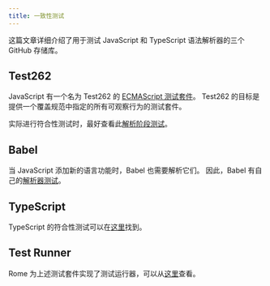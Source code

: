 ```yaml
---
title: 一致性测试
---
```


这篇文章详细介绍了用于测试 JavaScript 和 TypeScript 语法解析器的三个 GitHub 存储库。

<!--truncate-->

## Test262

JavaScript 有一个名为 Test262 的 [ECMAScript 测试套件](https://github.com/tc39/test262)。
Test262 的目标是提供一个覆盖规范中指定的所有可观察行为的测试套件。

实际进行符合性测试时，最好查看此[解析阶段测试](https://github.com/tc39/test262/blob/main/INTERPRETING.md#negative)。

## Babel

当 JavaScript 添加新的语言功能时，Babel 也需要解析它们。
因此，Babel 有自己的[解析器测试](https://github.com/babel/babel/tree/main/packages/babel-parser/test)。

## TypeScript

TypeScript 的符合性测试可以在[这里](https://github.com/microsoft/TypeScript/tree/main/tests/cases/conformance)找到。

## Test Runner

Rome 为上述测试套件实现了测试运行器，可以从[这里](https://github.com/rome/tools/tree/main/xtask/coverage)查看。

